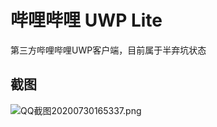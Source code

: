 # 哔哩哔哩 UWP Lite

第三方哔哩哔哩UWP客户端，目前属于半弃坑状态

## 截图

![QQ截图20200730165337.png](https://vip1.loli.net/2020/08/02/rGLMwtVSYmaKgxi.png)